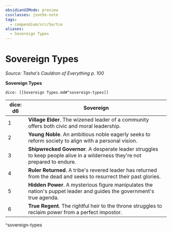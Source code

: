 ```yaml
---
obsidianUIMode: preview
cssclasses: json5e-note
tags:
  - compendium/src/5e/tce
aliases:
  - Sovereign Types
---
```

# Sovereign Types
*Source: Tasha's Cauldron of Everything p. 100* 

**Sovereign Types**

`dice: [[Sovereign Types.md#^sovereign-types]]`

| dice: d6 | Sovereign |
|----------|-----------|
| 1 | **Village Elder**. The wizened leader of a community offers both civic and moral leadership. |
| 2 | **Young Noble**. An ambitious noble eagerly seeks to reform society to align with a personal vision. |
| 3 | **Shipwrecked Governor**. A desperate leader struggles to keep people alive in a wilderness they're not prepared to endure. |
| 4 | **Ruler Returned**. A tribe's revered leader has returned from the dead and seeks to resurrect their past glories. |
| 5 | **Hidden Power**. A mysterious figure manipulates the nation's puppet leader and guides the government's true agenda. |
| 6 | **True Regent**. The rightful heir to the throne struggles to reclaim power from a perfect impostor. |
^sovereign-types

